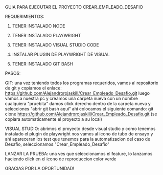 GUIA PARA EJECUTAR EL PROYECTO CREAR_EMPLEADO_DESAFIO

REQUERIMIENTOS:

1. TENER INSTALADO NODE

2. TENER INSTALADO PLAYWRIGHT

3. TENER INSTALADO VISUAL STUDIO CODE

4. INSTALAR PLUGIN DE PLAYWRIGHT DE VISUAL

5. TENER INSTALADO GIT BASH

PASOS:

GIT: 
una vez teniendo todos los programas requeridos, vamos al repositorio de git y copiamos el enlace: https://github.com/Alejandrorojaskill/Crear_Empleado_Desafio.git
luego vamos a nuestra pc y creamos una carpeta nueva con un nombre cualquiera "pruebita" damos click derecho dentro de la carpeta nueva y selecciones "abrir git bash aqui" ahi colocamos el siguiente comando: git clone https://github.com/Alejandrorojaskill/Crear_Empleado_Desafio.git (se copiara automaticamente el proyecto a su local)

VISUAL STUDIO:
abrimos el proyecto desde visual studio y como tenemos instalado el plugin de playwright nos vamos al icono de tubo de ensayo y ahi apareceran los test que tenemos para la automatizacion del caso de Desafio, seleccionamos "Crear_Empleado_Desafio"

LANZAR LA PRUEBA: 
una ves que seleccionamos el feature, lo lanzamos haciendo click en el icono de reproduccion color verde

GRACIAS POR LA OPORTUNIDAD!
